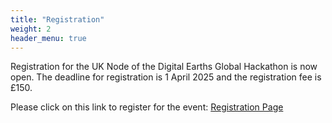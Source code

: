 ```yaml
---
title: "Registration"
weight: 2
header_menu: true
---
```

Registration for the UK Node of the Digital Earths Global Hackathon is now open. The deadline for registration is 1 April 2025 and the registration fee is £150.

Please click on this link to register for the event: [Registration Page](https://www.store.reading.ac.uk/conferences-and-events/faculty-of-science/department-of-meteorology/global-hackathon-2025) 

